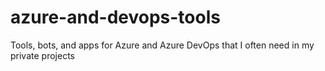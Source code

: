 azure-and-devops-tools
======================

Tools, bots, and apps for Azure and Azure DevOps that I often need in my private projects
